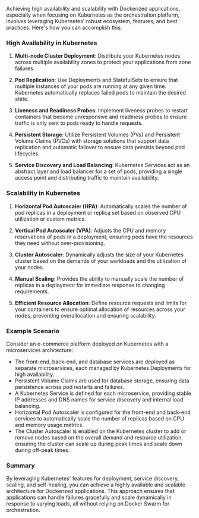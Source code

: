 Achieving high availability and scalability with Dockerized applications, especially when focusing on Kubernetes as the orchestration platform, involves leveraging Kubernetes' robust ecosystem, features, and best practices. Here's how you can accomplish this:

### High Availability in Kubernetes

1. **Multi-node Cluster Deployment**: Distribute your Kubernetes nodes across multiple availability zones to protect your applications from zone failures.

2. **Pod Replication**: Use Deployments and StatefulSets to ensure that multiple instances of your pods are running at any given time. Kubernetes automatically replaces failed pods to maintain the desired state.

3. **Liveness and Readiness Probes**: Implement liveness probes to restart containers that become unresponsive and readiness probes to ensure traffic is only sent to pods ready to handle requests.

4. **Persistent Storage**: Utilize Persistent Volumes (PVs) and Persistent Volume Claims (PVCs) with storage solutions that support data replication and automatic failover to ensure data persists beyond pod lifecycles.

5. **Service Discovery and Load Balancing**: Kubernetes Services act as an abstract layer and load balancer for a set of pods, providing a single access point and distributing traffic to maintain availability.

### Scalability in Kubernetes

1. **Horizontal Pod Autoscaler (HPA)**: Automatically scales the number of pod replicas in a deployment or replica set based on observed CPU utilization or custom metrics.

2. **Vertical Pod Autoscaler (VPA)**: Adjusts the CPU and memory reservations of pods in a deployment, ensuring pods have the resources they need without over-provisioning.

3. **Cluster Autoscaler**: Dynamically adjusts the size of your Kubernetes cluster based on the demands of your workloads and the utilization of your nodes.

4. **Manual Scaling**: Provides the ability to manually scale the number of replicas in a deployment for immediate response to changing requirements.

5. **Efficient Resource Allocation**: Define resource requests and limits for your containers to ensure optimal allocation of resources across your nodes, preventing overallocation and ensuring scalability.

### Example Scenario

Consider an e-commerce platform deployed on Kubernetes with a microservices architecture:

- The front-end, back-end, and database services are deployed as separate microservices, each managed by Kubernetes Deployments for high availability.
- Persistent Volume Claims are used for database storage, ensuring data persistence across pod restarts and failures.
- A Kubernetes Service is defined for each microservice, providing stable IP addresses and DNS names for service discovery and internal load balancing.
- Horizontal Pod Autoscaler is configured for the front-end and back-end services to automatically scale the number of replicas based on CPU and memory usage metrics.
- The Cluster Autoscaler is enabled on the Kubernetes cluster to add or remove nodes based on the overall demand and resource utilization, ensuring the cluster can scale up during peak times and scale down during off-peak times.

### Summary

By leveraging Kubernetes' features for deployment, service discovery, scaling, and self-healing, you can achieve a highly available and scalable architecture for Dockerized applications. This approach ensures that applications can handle failures gracefully and scale dynamically in response to varying loads, all without relying on Docker Swarm for orchestration.